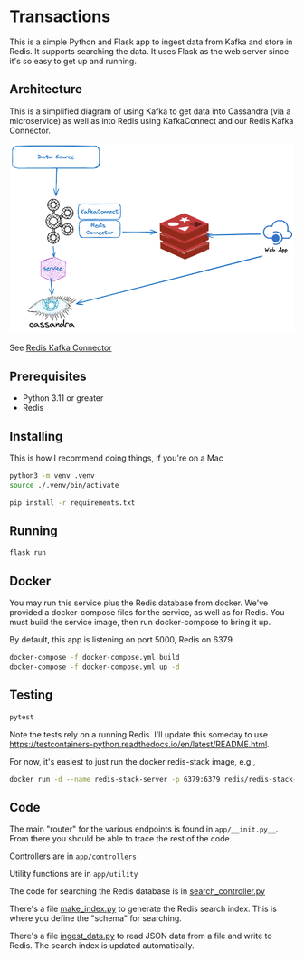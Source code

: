 # Transactions

This is a simple Python and Flask app to ingest data from Kafka and store in Redis. It supports searching the data. It uses Flask as the web server since it's so easy to get up and running.

## Architecture

This is a simplified diagram of using Kafka to get data into Cassandra (via a microservice) as well as into Redis using KafkaConnect and our Redis Kafka Connector.

![Architecture](./images/KafkaCassandraRedis.png)

See [Redis Kafka Connector](https://redis-field-engineering.github.io/redis-kafka-connect/)

## Prerequisites

- Python 3.11 or greater
- Redis

## Installing
This is how I recommend doing things, if you're on a Mac

```bash
python3 -m venv .venv
source ./.venv/bin/activate
```

```bash
pip install -r requirements.txt
```

## Running
```bash
flask run
```

## Docker
You may run this service plus the Redis database from docker. We've provided a docker-compose files for the service,
as well as for Redis. You must build the service image, then run docker-compose to bring it up.

By default, this app is listening on port 5000, Redis on 6379

```bash
docker-compose -f docker-compose.yml build
docker-compose -f docker-compose.yml up -d
```

## Testing
```bash
pytest
```

Note the tests rely on a running Redis. I'll update this someday to use https://testcontainers-python.readthedocs.io/en/latest/README.html.

For now, it's easiest to just run the docker redis-stack image, e.g.,
```bash
docker run -d --name redis-stack-server -p 6379:6379 redis/redis-stack-server:latest
```

## Code
The main "router" for the various endpoints is found in `app/__init.py__`. From there you should be able to trace the
rest of the code.

Controllers are in `app/controllers`

Utility functions are in `app/utility`

The code for searching the Redis database is in [search_controller.py](./app/controllers/search_controller.py)

There's a file [make_index.py](./app/make_index.py) to generate the Redis search index. This is where you define the "schema" for searching.

There's a file [ingest_data.py](app/ingest_data.py) to read JSON data from a file and write to Redis. The search index is updated automatically.

